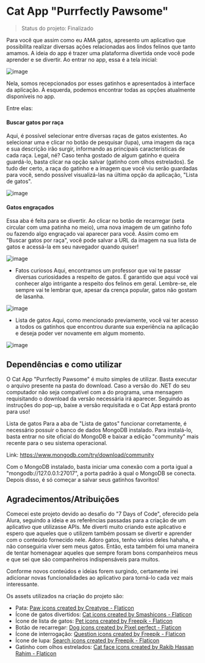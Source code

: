 <h1>Cat App "Purrfectly Pawsome"</h1>

> Status do projeto: Finalizado

Para você que assim como eu AMA gatos, apresento um aplicativo que possibilita realizar diversas ações relacionadas aos lindos felinos que tanto amamos. 
A ideia do app é trazer uma plataforma divertida onde você pode aprender e se divertir. Ao entrar no app, essa é a tela inicial:

![image](https://user-images.githubusercontent.com/114179291/232190430-faa1a5de-1b6d-4c5a-a54b-2919dfec0d41.png)

Nela, somos recepcionados por esses gatinhos e apresentados à interface da aplicação. À esquerda, podemos encontrar todas as opções atualmente disponíveis no app. 

Entre elas:

<h4>Buscar gatos por raça</h4>
Aqui, é possível selecionar entre diversas raças de gatos existentes. Ao selecionar uma e clicar no botão de pesquisar (lupa), uma imagem da raça e sua descrição irão surgir, informando as principais características de cada raça. Legal, né? Caso tenha gostado de algum gatinho e queira guardá-lo, basta clicar na opção salvar (gatinho com olhos estrelados). Se tudo der certo, a raça do gatinho e a imagem que você viu serão guardadas para você, sendo possível visualizá-las na última opção da aplicação, "Lista de gatos".

![image](https://user-images.githubusercontent.com/114179291/232190455-47909a64-1f7e-4712-bc2a-13dab4bb7e19.png)


<h4>Gatos engraçados </h4>
Essa aba é feita para se divertir. Ao clicar no botão de recarregar (seta circular com uma patinha no meio), uma nova imagem de um gatinho fofo ou fazendo algo engraçado vai aparecer para você. Assim como em "Buscar gatos por raça", você pode salvar a URL da imagem na sua lista de gatos e acessá-la em seu navegador quando quiser!

![image](https://user-images.githubusercontent.com/114179291/232190467-0f7212e8-66de-48ab-84b1-920102c3c418.png)


- Fatos curiosos
Aqui, encontramos um professor que vai te passar diversas curiosidades a respeito de gatos. É garantido que aqui você vai conhecer algo intrigante a respeito dos felinos em geral. Lembre-se, ele sempre vai te lembrar que, apesar da crença popular, gatos não gostam de lasanha.

![image](https://user-images.githubusercontent.com/114179291/232190475-f646e98d-96f8-4ac6-bd58-f70ea8ee76d4.png)


- Lista de gatos
Aqui, como mencionado previamente, você vai ter acesso a todos os gatinhos que encontrou durante sua experiência na aplicação e deseja poder ver novamente em algum momento.

![image](https://user-images.githubusercontent.com/114179291/232190493-3ace1d0a-b002-427b-a70f-3f31b867ef37.png)


<h2> Dependências e como utilizar </h2>
O Cat App "Purrfectly Pawsome" é muito simples de utilizar. Basta executar o arquivo presente na pasta do download. Caso a versão do .NET do seu computador não seja compatível com a do programa, uma mensagem requisitando o download da versão necessária irá aparecer. Seguindo as instruções do pop-up, baixe a versão requisitada e o Cat App estará pronto para uso!

Lista de gatos
Para a aba de "Lista de gatos" funcionar corretamente, é necessário possuir o banco de dados MongoDB instalado. Para instalá-lo, basta entrar no site oficial do MongoDB e baixar a edição "community" mais recente para o seu sistema operacional.

Link: https://www.mongodb.com/try/download/community

Com o MongoDB instalado, basta iniciar uma conexão com a porta igual a "mongodb://127.0.0.1:27017", a porta padrão à qual o MongoDB se conecta. Depois disso, é só começar a salvar seus gatinhos favoritos!

<h2> Agradecimentos/Atribuições </h2>
Comecei este projeto devido ao desafio do "7 Days of Code", oferecido pela Alura, seguindo a ideia e as referências passadas para a criação de um aplicativo que utilizasse APIs. Me diverti muito criando este aplicativo e espero que aqueles que o utilizem também possam se divertir e aprender com o conteúdo fornecido nele. Adoro gatos, tenho vários deles hahaha, e não conseguiria viver sem meus gatos. Então, esta também foi uma maneira de tentar homenagear aqueles que sempre foram bons companheiros meus e que sei que são companheiros indispensáveis para muitos.

Conforme novos conteúdos e ideias forem surgindo, certamente irei adicionar novas funcionalidades ao aplicativo para torná-lo cada vez mais interessante.

Os assets utilizados na criação do projeto são:

- Pata: <a href="https://www.flaticon.com/free-icons/paw" title="paw icons">Paw icons created by Creatype - Flaticon</a>
- Ícone de gatos divertidos: <a href="https://www.flaticon.com/free-icons/cat" title="cat icons">Cat icons created by Smashicons - Flaticon</a>
- Ícone de lista de gatos: <a href="https://www.flaticon.com/free-icons/pet" title="pet icons">Pet icons created by Freepik - Flaticon</a>
- Botão de recarregar: <a href="https://www.flaticon.com/free-icons/dog" title="dog icons">Dog icons created by Pixel perfect - Flaticon</a>
- Ícone de interrogação: <a href="https://www.flaticon.com/free-icons/question" title="question icons">Question icons created by Freepik - Flaticon</a>
- Ícone de lupa: <a href="https://www.flaticon.com/free-icons/search" title="search icons">Search icons created by Freepik - Flaticon</a>
- Gatinho com olhos estrelados: <a href="https://www.flaticon.com/free-icons/cat-face" title="cat face icons">Cat face icons created by Rakib Hassan Rahim - Flaticon</a>
